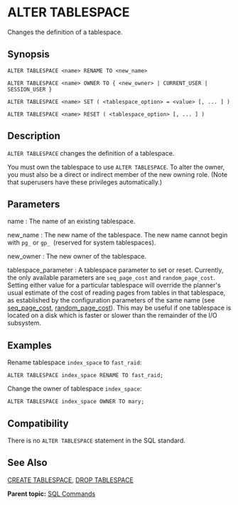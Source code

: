 # ALTER TABLESPACE

Changes the definition of a tablespace.

## Synopsis

``` {#sql_command_synopsis}
ALTER TABLESPACE <name> RENAME TO <new_name>

ALTER TABLESPACE <name> OWNER TO { <new_owner> | CURRENT_USER | SESSION_USER }

ALTER TABLESPACE <name> SET ( <tablespace_option> = <value> [, ... ] )

ALTER TABLESPACE <name> RESET ( <tablespace_option> [, ... ] )
```

## Description

`ALTER TABLESPACE` changes the definition of a tablespace.

You must own the tablespace to use `ALTER TABLESPACE`. To alter the owner, you must also be a direct or indirect member of the new owning role. (Note that superusers have these privileges automatically.)

## Parameters

name
:   The name of an existing tablespace.

new_name
:   The new name of the tablespace. The new name cannot begin with `pg_` or `gp_ `(reserved for system tablespaces).

new_owner
:   The new owner of the tablespace.

tablespace_parameter
:   A tablespace parameter to set or reset. Currently, the only available parameters are `seq_page_cost` and `random_page_cost`. Setting either value for a particular tablespace will override the planner's usual estimate of the cost of reading pages from tables in that tablespace, as established by the configuration parameters of the same name (see [seq_page_cost](../config_params/guc-list.html#seq_page_cost), [random_page_cost](../config_params/guc-list.html#random_page_cost)). This may be useful if one tablespace is located on a disk which is faster or slower than the remainder of the I/O subsystem.

## Examples

Rename tablespace `index_space` to `fast_raid`:

```
ALTER TABLESPACE index_space RENAME TO fast_raid;
```

Change the owner of tablespace `index_space`:

```
ALTER TABLESPACE index_space OWNER TO mary;
```

## Compatibility

There is no `ALTER TABLESPACE` statement in the SQL standard.

## See Also

[CREATE TABLESPACE](CREATE_TABLESPACE.html), [DROP TABLESPACE](DROP_TABLESPACE.html)

**Parent topic:** [SQL Commands](../sql_commands/sql_ref.html)

